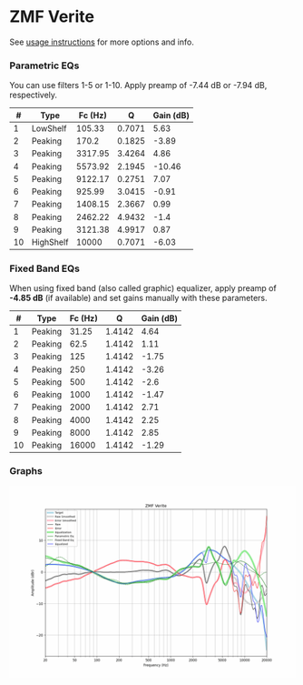 # ZMF Verite
See [usage instructions](https://github.com/jaakkopasanen/AutoEq#usage) for more options and info.

### Parametric EQs
You can use filters 1-5 or 1-10. Apply preamp of -7.44 dB or -7.94 dB, respectively.

|   # | Type      |   Fc (Hz) |      Q |   Gain (dB) |
|-----|-----------|-----------|--------|-------------|
|   1 | LowShelf  |    105.33 | 0.7071 |        5.63 |
|   2 | Peaking   |    170.2  | 0.1825 |       -3.89 |
|   3 | Peaking   |   3317.95 | 3.4264 |        4.86 |
|   4 | Peaking   |   5573.92 | 2.1945 |      -10.46 |
|   5 | Peaking   |   9122.17 | 0.2751 |        7.07 |
|   6 | Peaking   |    925.99 | 3.0415 |       -0.91 |
|   7 | Peaking   |   1408.15 | 2.3667 |        0.99 |
|   8 | Peaking   |   2462.22 | 4.9432 |       -1.4  |
|   9 | Peaking   |   3121.38 | 4.9917 |        0.87 |
|  10 | HighShelf |  10000    | 0.7071 |       -6.03 |

### Fixed Band EQs
When using fixed band (also called graphic) equalizer, apply preamp of **-4.85 dB** (if available) and set gains manually with these parameters.

|   # | Type    |   Fc (Hz) |      Q |   Gain (dB) |
|-----|---------|-----------|--------|-------------|
|   1 | Peaking |     31.25 | 1.4142 |        4.64 |
|   2 | Peaking |     62.5  | 1.4142 |        1.11 |
|   3 | Peaking |    125    | 1.4142 |       -1.75 |
|   4 | Peaking |    250    | 1.4142 |       -3.26 |
|   5 | Peaking |    500    | 1.4142 |       -2.6  |
|   6 | Peaking |   1000    | 1.4142 |       -1.47 |
|   7 | Peaking |   2000    | 1.4142 |        2.71 |
|   8 | Peaking |   4000    | 1.4142 |        2.25 |
|   9 | Peaking |   8000    | 1.4142 |        2.85 |
|  10 | Peaking |  16000    | 1.4142 |       -1.29 |

### Graphs
![](./ZMF%20Verite.png)

